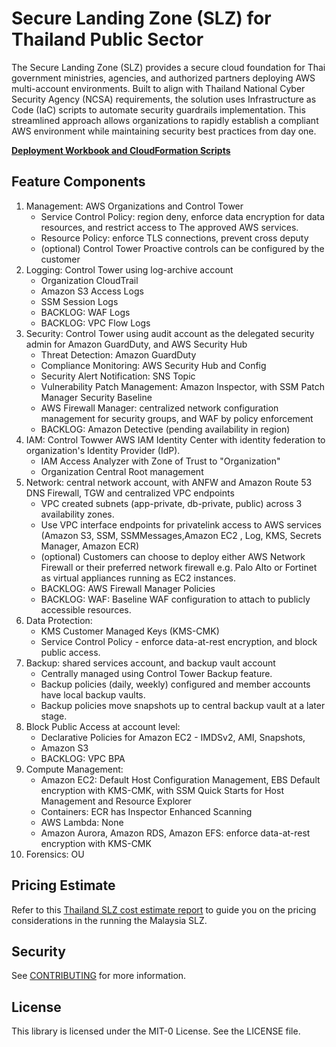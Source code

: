 # Secure Landing Zone (SLZ) for Thailand Public Sector

The Secure Landing Zone (SLZ) provides a secure cloud foundation for Thai government ministries, agencies, and authorized partners deploying AWS multi-account environments. Built to align with Thailand National Cyber Security Agency (NCSA) requirements, the solution uses Infrastructure as Code (IaC) scripts to automate security guardrails implementation. This streamlined approach allows organizations to rapidly establish a compliant AWS environment while maintaining security best practices from day one.

**[Deployment Workbook and CloudFormation Scripts](/cloudformation/readme.md)**


## Feature Components
1. Management: AWS Organizations and Control Tower
    - Service Control Policy: region deny, enforce data encryption for data resources, and restrict access to The approved AWS services.
    - Resource Policy: enforce TLS connections, prevent cross deputy
    - (optional) Control Tower Proactive controls can be configured by the customer
2. Logging: Control Tower using log-archive account
    - Organization CloudTrail
    - Amazon S3 Access Logs
    - SSM Session Logs
    - BACKLOG: WAF Logs
    - BACKLOG: VPC Flow Logs
3. Security: Control Tower using audit account as the delegated security admin for Amazon GuardDuty, and AWS Security Hub
    - Threat Detection: Amazon GuardDuty
    - Compliance Monitoring: AWS Security Hub and Config
    - Security Alert Notification: SNS Topic
    - Vulnerability Patch Management: Amazon Inspector, with SSM Patch Manager Security Baseline
    - AWS Firewall Manager: centralized network configuration management for security groups, and WAF by policy enforcement
    - BACKLOG: Amazon Detective (pending availability in region)
4. IAM: Control Towwer AWS IAM Identity Center with identity federation to organization's Identity Provider (IdP). 
    - IAM Access Analyzer with Zone of Trust to "Organization" 
    - Organization Central Root management
5. Network: central network account, with ANFW and Amazon Route 53 DNS Firewall, TGW and centralized VPC endpoints
    - VPC created subnets (app-private, db-private, public) across 3 availability zones.
    - Use VPC interface endpoints for privatelink access to AWS services (Amazon S3, SSM, SSMMessages,Amazon EC2 , Log, KMS, Secrets Manager, Amazon ECR)
    - (optional) Customers can choose to deploy either AWS Network Firewall or their preferred network firewall e.g. Palo Alto or Fortinet as virtual appliances running as EC2 instances.
    - BACKLOG: AWS Firewall Manager Policies
    - BACKLOG: WAF: Baseline WAF configuration to attach to publicly accessible resources.
6. Data Protection:
    - KMS Customer Managed Keys (KMS-CMK) 
    - Service Control Policy - enforce data-at-rest encryption, and block public access.
7. Backup: shared services account, and backup vault account 
    - Centrally managed using Control Tower Backup feature.
    - Backup policies (daily, weekly) configured and member accounts have local backup vaults. 
    - Backup policies move snapshots up to central backup vault at a later stage.
8. Block Public Access at account level: 
    - Declarative Policies for Amazon EC2 - IMDSv2, AMI, Snapshots, 
    - Amazon S3
    - BACKLOG: VPC BPA
9. Compute Management:
    - Amazon EC2: Default Host Configuration Management, EBS Default encryption with KMS-CMK, with SSM Quick Starts for Host Management and Resource Explorer
    - Containers: ECR has Inspector Enhanced Scanning 
    - AWS Lambda: None
    - Amazon Aurora, Amazon RDS, Amazon EFS: enforce data-at-rest encryption with KMS-CMK
10. Forensics: OU

## Pricing Estimate
Refer to this [Thailand SLZ cost estimate report](/cloudformation/thailand_slz_cost_estimation_simple.md) to guide you on the pricing considerations in the running the Malaysia SLZ.

## Security
See [CONTRIBUTING](CONTRIBUTING.md#security-issue-notifications) for more information.

## License
This library is licensed under the MIT-0 License. See the LICENSE file.
